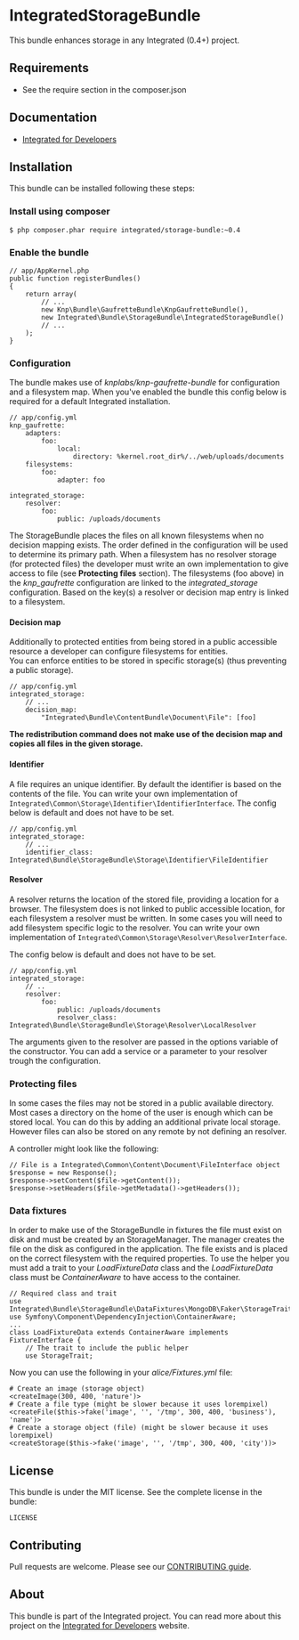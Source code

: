 # IntegratedStorageBundle #
This bundle enhances storage in any Integrated (0.4+) project.  

## Requirements ##
* See the require section in the composer.json

## Documentation ##
* [Integrated for Developers](http://integratedfordevelopers.com/ "Integrated for Developers")

## Installation ##
This bundle can be installed following these steps:

### Install using composer ###

    $ php composer.phar require integrated/storage-bundle:~0.4

### Enable the bundle ###

    // app/AppKernel.php
    public function registerBundles()
    {
        return array(
            // ...
            new Knp\Bundle\GaufretteBundle\KnpGaufretteBundle(),
            new Integrated\Bundle\StorageBundle\IntegratedStorageBundle()
            // ...
        );
    }

### Configuration ###
The bundle makes use of *knplabs/knp-gaufrette-bundle* for configuration and a filesystem map. When you've enabled the bundle this config below is required for a default Integrated installation.  

    // app/config.yml
    knp_gaufrette:
        adapters:
            foo:
                local:
                    directory: %kernel.root_dir%/../web/uploads/documents
        filesystems:
            foo:
                adapter: foo

    integrated_storage:
        resolver:
            foo:
                public: /uploads/documents
    
The StorageBundle places the files on all known filesystems when no decision mapping exists. The order defined in the configuration will be used to determine its primary path. When a filesystem has no resolver storage (for protected files) the developer must write an own implementation to give access to file (see **Protecting files** section). The filesystems (foo above) in the *knp_gaufrette* configuration are linked to the *integrated_storage* configuration. Based on the key(s) a resolver or decision map entry is linked to a filesystem.  

#### Decision map ####
Additionally to protected entities from being stored in a public accessible resource a developer can configure filesystems for entities.  
You can enforce entities to be stored in specific storage(s) (thus preventing a public storage).  

    // app/config.yml
    integrated_storage:
        // ...
        decision_map:
            "Integrated\Bundle\ContentBundle\Document\File": [foo]

**The redistribution command does not make use of the decision map and copies all files in the given storage.**

#### Identifier ###
A file requires an unique identifier. By default the identifier is based on the contents of the file. You can write your own implementation of `Integrated\Common\Storage\Identifier\IdentifierInterface`. The config below is default and does not have to be set.

    // app/config.yml
    integrated_storage:
        // ...
        identifier_class: Integrated\Bundle\StorageBundle\Storage\Identifier\FileIdentifier  

#### Resolver ###
A resolver returns the location of the stored file, providing a location for a browser. The filesystem does is not linked to public accessible location, for each filesystem a resolver must be written. In some cases you will need to add filesystem specific logic to the resolver. You can write your own implementation of `Integrated\Common\Storage\Resolver\ResolverInterface`.

The config below is default and does not have to be set.

    // app/config.yml
    integrated_storage:
        // ..
        resolver:
            foo:
                public: /uploads/documents
                resolver_class: Integrated\Bundle\StorageBundle\Storage\Resolver\LocalResolver

The arguments given to the resolver are passed in the options variable of the constructor. You can add a service or a parameter to your resolver trough the configuration.  

### Protecting files ###
In some cases the files may not be stored in a public available directory. Most cases a directory on the home of the user is enough which can be stored local. You can do this by adding an additional private local storage. However files can also be stored on any remote by not defining an resolver. 

A controller might look like the following:

    // File is a Integrated\Common\Content\Document\FileInterface object    
    $response = new Response();
    $response->setContent($file->getContent());
    $response->setHeaders($file->getMetadata()->getHeaders());

### Data fixtures ###
In order to make use of the StorageBundle in fixtures the file must exist on disk and must be created by an StorageManager. The manager creates the file on the disk as configured in the application. The file exists and is placed on the correct filesystem with the required properties. To use the helper you must add a trait to your *LoadFixtureData* class and the *LoadFixtureData* class must be *ContainerAware* to have access to the container.


	// Required class and trait
	use Integrated\Bundle\StorageBundle\DataFixtures\MongoDB\Faker\StorageTrait;
	use Symfony\Component\DependencyInjection\ContainerAware;
	...
	class LoadFixtureData extends ContainerAware implements FixtureInterface {
		// The trait to include the public helper
		use StorageTrait;
 
Now you can use the following in your *alice/Fixtures.yml* file:

    # Create an image (storage object)
    <createImage(300, 400, 'nature')>
	# Create a file type (might be slower because it uses lorempixel)
    <createFile($this->fake('image', '', '/tmp', 300, 400, 'business'), 'name')>
	# Create a storage object (file) (might be slower because it uses lorempixel)
    <createStorage($this->fake('image', '', '/tmp', 300, 400, 'city'))>

## License ##
This bundle is under the MIT license. See the complete license in the bundle:

    LICENSE

## Contributing ##
Pull requests are welcome. Please see our [CONTRIBUTING guide](http://integratedfordevelopers.com/contributing "CONTRIBUTING guide").

## About ##
This bundle is part of the Integrated project. You can read more about this project on the
[Integrated for Developers](http://integratedfordevelopers.com/ "Integrated for Developers") website.
